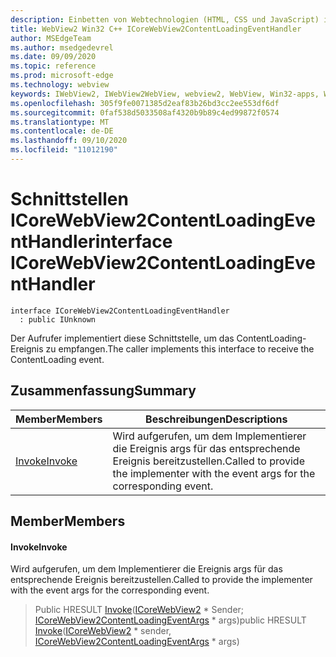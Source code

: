 ```yaml
---
description: Einbetten von Webtechnologien (HTML, CSS und JavaScript) in ihre systemeigenen Anwendungen mit dem Microsoft Edge WebView2-Steuerelement
title: WebView2 Win32 C++ ICoreWebView2ContentLoadingEventHandler
author: MSEdgeTeam
ms.author: msedgedevrel
ms.date: 09/09/2020
ms.topic: reference
ms.prod: microsoft-edge
ms.technology: webview
keywords: IWebView2, IWebView2WebView, webview2, WebView, Win32-apps, Win32, Edge, ICoreWebView2, ICoreWebView2Controller, Browser-Steuerelement, Edge-HTML, ICoreWebView2ContentLoadingEventHandler
ms.openlocfilehash: 305f9fe0071385d2eaf83b26bd3cc2ee553df6df
ms.sourcegitcommit: 0faf538d5033508af4320b9b89c4ed99872f0574
ms.translationtype: MT
ms.contentlocale: de-DE
ms.lasthandoff: 09/10/2020
ms.locfileid: "11012190"
---
```

# <span data-ttu-id="c7274-104">Schnittstellen ICoreWebView2ContentLoadingEventHandler</span><span class="sxs-lookup"><span data-stu-id="c7274-104">interface ICoreWebView2ContentLoadingEventHandler</span></span> 

```
interface ICoreWebView2ContentLoadingEventHandler
  : public IUnknown
```

<span data-ttu-id="c7274-105">Der Aufrufer implementiert diese Schnittstelle, um das ContentLoading-Ereignis zu empfangen.</span><span class="sxs-lookup"><span data-stu-id="c7274-105">The caller implements this interface to receive the ContentLoading event.</span></span>

## <span data-ttu-id="c7274-106">Zusammenfassung</span><span class="sxs-lookup"><span data-stu-id="c7274-106">Summary</span></span>

 <span data-ttu-id="c7274-107">Member</span><span class="sxs-lookup"><span data-stu-id="c7274-107">Members</span></span>                        | <span data-ttu-id="c7274-108">Beschreibungen</span><span class="sxs-lookup"><span data-stu-id="c7274-108">Descriptions</span></span>
--------------------------------|---------------------------------------------
[<span data-ttu-id="c7274-109">Invoke</span><span class="sxs-lookup"><span data-stu-id="c7274-109">Invoke</span></span>](#invoke) | <span data-ttu-id="c7274-110">Wird aufgerufen, um dem Implementierer die Ereignis args für das entsprechende Ereignis bereitzustellen.</span><span class="sxs-lookup"><span data-stu-id="c7274-110">Called to provide the implementer with the event args for the corresponding event.</span></span>

## <span data-ttu-id="c7274-111">Member</span><span class="sxs-lookup"><span data-stu-id="c7274-111">Members</span></span>

#### <span data-ttu-id="c7274-112">Invoke</span><span class="sxs-lookup"><span data-stu-id="c7274-112">Invoke</span></span> 

<span data-ttu-id="c7274-113">Wird aufgerufen, um dem Implementierer die Ereignis args für das entsprechende Ereignis bereitzustellen.</span><span class="sxs-lookup"><span data-stu-id="c7274-113">Called to provide the implementer with the event args for the corresponding event.</span></span>

> <span data-ttu-id="c7274-114">Public HRESULT [Invoke](#invoke)([ICoreWebView2](icorewebview2.md) \* Sender; [ICoreWebView2ContentLoadingEventArgs](icorewebview2contentloadingeventargs.md) \* args)</span><span class="sxs-lookup"><span data-stu-id="c7274-114">public HRESULT [Invoke](#invoke)([ICoreWebView2](icorewebview2.md) \* sender, [ICoreWebView2ContentLoadingEventArgs](icorewebview2contentloadingeventargs.md) \* args)</span></span>


